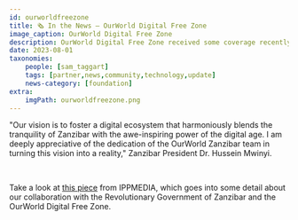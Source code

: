 ```yaml
---
id: ourworldfreezone
title: 🗞 In the News – OurWorld Digital Free Zone
image_caption: OurWorld Digital Free Zone
description: OurWorld Digital Free Zone received some coverage recently from IPPMEDIA. Take a look!
date: 2023-08-01
taxonomies:
    people: [sam_taggart]
    tags: [partner,news,community,technology,update]
    news-category: [foundation]
extra:
    imgPath: ourworldfreezone.png
---
```


"Our vision is to foster a digital ecosystem that harmoniously blends the tranquility of Zanzibar with the awe-inspiring power of the digital age. I am deeply appreciative of the dedication of the OurWorld Zanzibar team in turning this vision into a reality," Zanzibar President Dr. Hussein Mwinyi.

<br/>

Take a look at [this piece](https://www.ippmedia.com/en/features/mwinyi-keen-establish-digital-hub-isles) from IPPMEDIA, which goes into some detail about our collaboration with the Revolutionary Government of Zanzibar and the OurWorld Digital Free Zone.